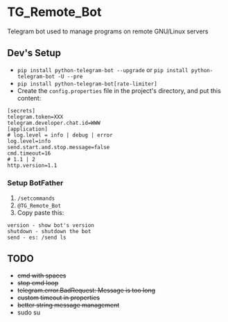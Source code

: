 # TG_Remote_Bot

Telegram bot used to manage programs on remote GNU/Linux servers

## Dev's Setup

+ ```pip install python-telegram-bot --upgrade``` or ```pip install python-telegram-bot -U --pre```
+ ```pip install python-telegram-bot[rate-limiter]```
+ Create the ```config.properties``` file in the project's directory, and put this content:

```
[secrets]
telegram.token=XXX
telegram.developer.chat.id=WWW
[application]
# log.level = info | debug | error
log.level=info
send.start.and.stop.message=false
cmd.timeout=16
# 1.1 | 2
http.version=1.1
```

### Setup BotFather

1. ```/setcommands```
2. ```@TG_Remote_Bot```
3. Copy paste this:

```
version - show bot's version
shutdown - shutdown the bot
send - es: /send ls
```

## TODO

+ ~~cmd with spaces~~
+ ~~stop cmd loop~~
+ ~~telegram.error.BadRequest: Message is too long~~
+ ~~custom timeout in properties~~
+ ~~better string message management~~
+ sudo su
